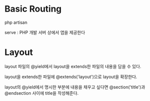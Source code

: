 # Basic Routing

php artisan

serve : PHP 개발 서버 상에서 앱을 제공한다

# Layout

layout 파일의 @yield에서 layout을 extends한 파일의 내용을 담을 수 있다.

layout을 extends한 파일에 @extends('layout')으로 layout을 확장한다.

layout의 @yield에서 명시한 부분에 내용을 채우고 싶다면 @section('title')과 @endsection 사이에 title을 작성해준다.

 